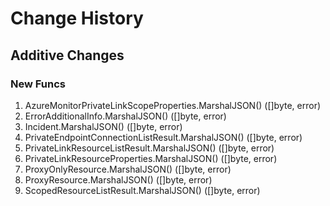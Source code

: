 # Change History

## Additive Changes

### New Funcs

1. AzureMonitorPrivateLinkScopeProperties.MarshalJSON() ([]byte, error)
1. ErrorAdditionalInfo.MarshalJSON() ([]byte, error)
1. Incident.MarshalJSON() ([]byte, error)
1. PrivateEndpointConnectionListResult.MarshalJSON() ([]byte, error)
1. PrivateLinkResourceListResult.MarshalJSON() ([]byte, error)
1. PrivateLinkResourceProperties.MarshalJSON() ([]byte, error)
1. ProxyOnlyResource.MarshalJSON() ([]byte, error)
1. ProxyResource.MarshalJSON() ([]byte, error)
1. ScopedResourceListResult.MarshalJSON() ([]byte, error)
